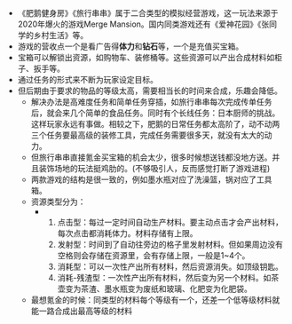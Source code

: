 - 《肥鹅健身房》《旅行串串》属于二合类型的模拟经营游戏，这一玩法来源于2020年爆火的游戏Merge Mansion。国内同类游戏还有《爱神花园》《张同学的乡村生活》等。
- 游戏的营收点一个是看广告得**体力**和**钻石**等，一个是充值买宝箱。
- 宝箱可以解锁出资源，如购物车、装修桶等。这些资源可以产出合成材料如柜子、扳手等。
- 通过任务的形式来不断为玩家设定目标。
- 但后期由于要求的物品的等级太高，需要相当长的时间来合成，乐趣会降低。
	- 解决办法是高难度任务和简单任务穿插，如旅行串串每次完成传单任务后，就会来几个简单的食品任务。同时有个长线任务：日本厨师的挑战。这样玩家永远有事做。相较之下，肥鹅的日常任务都太高阶了，动不动两三个任务要最高级的装修工具，完成任务需要很多天，就没有太大的动力。
	- 但旅行串串直接氪金买宝箱的机会太少，很多时候想送钱都没地方送。并且装饰场地的玩法挺鸡肋的。(不够吸引人，反而感觉打断了游戏进程)
	- 两款游戏的结构是很一致的，例如墨水瓶对应了洗澡篮，锅对应了工具箱。
	- 资源类型分为：
		- 1. 点击型：每过一定时间自动生产材料。要主动点击才会产出材料，每次点击都消耗体力。材料存储有上限。
		  2. 发射型：时间到了自动往旁边的格子里发射材料。但如果周边没有空格则会存储在资源里，会有存储上限，一般是1~4个。
		  3. 消耗型：可以一次性产出所有材料，然后资源消失。如顶级钥匙。
		  4. 消耗-残渣型：一次性产出所有材料，然后变为另一个材料。如茶壶变为茶渣、墨水瓶变为废纸和玻璃、化肥变为化肥袋。
	- 最想氪金的时候：同类型的材料每个等级有一个，还差一个低等级材料就能一路合成出最高等级的材料
